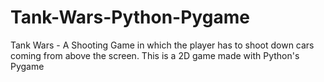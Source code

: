 # Tank-Wars-Python-Pygame
Tank Wars - A Shooting Game in which the player has to shoot down cars coming from above the screen. This is a 2D game made with Python's Pygame
